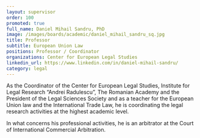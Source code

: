 ```yaml
---
layout: supervisor
order: 100
promoted: true
full_name: Daniel Mihail Sandru, PhD
image: /images/boards/academic/daniel_mihail_sandru_sq.jpg
title: Professor
subtitle: European Union Law
positions: Professor / Coordinator
organizations: Center for European Legal Studies
linkedin_url: https://www.linkedin.com/in/daniel-mihail-sandru/
category: legal
---
```

As the Coordinator of the Center for European Legal Studies, Institute for Legal Research “Andrei Radulescu”, The Romanian Academy and the President of the Legal Sciences Society and as a teacher for the European Union law and the International Trade Law, he is coordinating the legal research activities at the highest academic level.  

In what concerns his professional activities, he is an arbitrator at the Court of International Commercial Arbitration.
